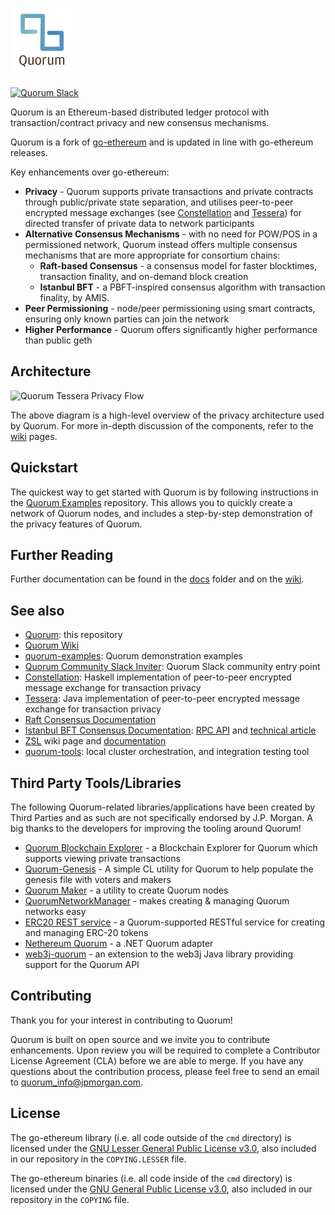 # <img src="logo.png" width="100" height="100"/>

<a href="https://clh7rniov2.execute-api.us-east-1.amazonaws.com/Express/" target="_blank" rel="noopener"><img title="Quorum Slack" src="https://clh7rniov2.execute-api.us-east-1.amazonaws.com/Express/badge.svg" alt="Quorum Slack" /></a>

Quorum is an Ethereum-based distributed ledger protocol with transaction/contract privacy and new consensus mechanisms.

Quorum is a fork of [go-ethereum](https://github.com/ethereum/go-ethereum) and is updated in line with go-ethereum releases.

Key enhancements over go-ethereum:

* __Privacy__ - Quorum supports private transactions and private contracts through public/private state separation, and utilises peer-to-peer encrypted message exchanges (see [Constellation](https://github.com/jpmorganchase/constellation) and [Tessera](https://github.com/jpmorganchase/tessera)) for directed transfer of private data to network participants
* __Alternative Consensus Mechanisms__ - with no need for POW/POS in a permissioned network, Quorum instead offers multiple consensus mechanisms that are more appropriate for consortium chains:
    * __Raft-based Consensus__ - a consensus model for faster blocktimes, transaction finality, and on-demand block creation
    * __Istanbul BFT__ - a PBFT-inspired consensus algorithm with transaction finality, by AMIS.
* __Peer Permissioning__ - node/peer permissioning using smart contracts, ensuring only known parties can join the network
* __Higher Performance__ - Quorum offers significantly higher performance than public geth

## Architecture

![Quorum Tessera Privacy Flow](https://raw.githubusercontent.com/jpmorganchase/quorum-docs/master/images/QuorumTransactionProcessing.JPG)

The above diagram is a high-level overview of the privacy architecture used by Quorum. For more in-depth discussion of the components, refer to the [wiki](https://github.com/jpmorganchase/quorum/wiki) pages.

## Quickstart
The quickest way to get started with Quorum is by following instructions in the [Quorum Examples](https://github.com/jpmorganchase/quorum-examples) repository.  This allows you to quickly create a network of Quorum nodes, and includes a step-by-step demonstration of the privacy features of Quorum.

## Further Reading

Further documentation can be found in the [docs](docs/) folder and on the [wiki](https://github.com/jpmorganchase/quorum/wiki).

## See also

* [Quorum](https://github.com/jpmorganchase/quorum): this repository
* [Quorum Wiki](https://github.com/jpmorganchase/quorum/wiki)
* [quorum-examples](https://github.com/jpmorganchase/quorum-examples): Quorum demonstration examples
* [Quorum Community Slack Inviter](https://clh7rniov2.execute-api.us-east-1.amazonaws.com/Express/): Quorum Slack community entry point
* [Constellation](https://github.com/jpmorganchase/constellation): Haskell implementation of peer-to-peer encrypted message exchange for transaction privacy
* [Tessera](https://github.com/jpmorganchase/tessera): Java implementation of peer-to-peer encrypted message exchange for transaction privacy
* [Raft Consensus Documentation](raft/doc.md)
* [Istanbul BFT Consensus Documentation](https://github.com/ethereum/EIPs/issues/650): [RPC API](https://github.com/getamis/go-ethereum/wiki/RPC-API) and [technical article](https://medium.com/getamis/istanbul-bft-ibft-c2758b7fe6ff)
* [ZSL](https://github.com/jpmorganchase/quorum/wiki/ZSL) wiki page and [documentation](https://github.com/jpmorganchase/zsl-q/blob/master/README.md)
* [quorum-tools](https://github.com/jpmorganchase/quorum-tools): local cluster orchestration, and integration testing tool

## Third Party Tools/Libraries

The following Quorum-related libraries/applications have been created by Third Parties and as such are not specifically endorsed by J.P. Morgan.  A big thanks to the developers for improving the tooling around Quorum!

* [Quorum Blockchain Explorer](https://github.com/blk-io/blk-explorer-free) - a Blockchain Explorer for Quorum which supports viewing private transactions
* [Quorum-Genesis](https://github.com/davebryson/quorum-genesis) - A simple CL utility for Quorum to help populate the genesis file with voters and makers
* [Quorum Maker](https://github.com/synechron-finlabs/quorum-maker/) - a utility to create Quorum nodes
* [QuorumNetworkManager](https://github.com/ConsenSys/QuorumNetworkManager) - makes creating & managing Quorum networks easy
* [ERC20 REST service](https://github.com/blk-io/erc20-rest-service) - a Quorum-supported RESTful service for creating and managing ERC-20 tokens
* [Nethereum Quorum](https://github.com/Nethereum/Nethereum/tree/master/src/Nethereum.Quorum) - a .NET Quorum adapter
* [web3j-quorum](https://github.com/web3j/quorum) - an extension to the web3j Java library providing support for the Quorum API

## Contributing

Thank you for your interest in contributing to Quorum!

Quorum is built on open source and we invite you to contribute enhancements. Upon review you will be required to complete a Contributor License Agreement (CLA) before we are able to merge. If you have any questions about the contribution process, please feel free to send an email to [quorum_info@jpmorgan.com](mailto:quorum_info@jpmorgan.com).

## License

The go-ethereum library (i.e. all code outside of the `cmd` directory) is licensed under the
[GNU Lesser General Public License v3.0](https://www.gnu.org/licenses/lgpl-3.0.en.html), also
included in our repository in the `COPYING.LESSER` file.

The go-ethereum binaries (i.e. all code inside of the `cmd` directory) is licensed under the
[GNU General Public License v3.0](https://www.gnu.org/licenses/gpl-3.0.en.html), also included
in our repository in the `COPYING` file.
